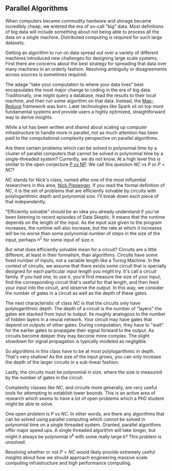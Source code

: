 ## Parallel Algorithms

When computers became commodity hardware and storage became incredibly cheap, we entered the era of so-call "big" data.  Most definitions of big data will include something about not being able to process all the data on a single machine.  Distributed computing is required for such large datasets.

Getting an algorithm to run on data spread out over a variety of different machines introduced new challenges for designing large scale systems.  First there are concerns about the best strategy for spreading that data over many machines in an orderly fashion.  Resolving ambiguity or disagreements across sources is sometimes required.

The adage "take your computation to where your data lives" best encapsulates the most major change to coding in the era of big data.  Traditionally, one might query a database, read the results to their local machine, and then run some algorithm on that data.  Instead, the [Map-Reduce](https://dataskeptic.com/blog/episodes/2015/mapreduce) framework was born.  Later technologies like Spark sit on top more fundamental systems and provide users a highly optimized, straightforward way to derive insights.

While a lot has been written and shared about scaling up computer infrastructure to handle more in parallel, not as much attention has been paid to the computational complexity perspective on parallel algorithms.

Are there certain problems which can be solved in polynomial time by a cluster of parallel computers that cannot be solved in polynomial time by a single-threaded system?  Currently, we do not know.  At a high level this is similar to the open conjecture [P vs NP](https://dataskeptic.com/blog/episodes/2017/p-vs-np).  We call this question $NC$ vs $P$ or $P = NC$?

$NC$ stands for Nick's class, named after one of the most influential researchers in this area, [Nick Pippenger](https://en.wikipedia.org/wiki/Nick_Pippenger).  If you read the formal definition of $NC$, it is the set of problems that are efficiently solvable by circuits with polylogarithmic depth and polynomial size.  I'll break down each piece of that independently.

"Efficiently solvable" should be an idea you already understand if you've been listening to recent episodes of Data Skeptic.  It means that the runtime depends on the length of the input.  As the input size given to the program increases, the runtime will also increase, but the rate at which it increases will be no worse than some polynomial number of steps in the size of the input, perhaps $n^{2}$ for some input of size $n$.

But what does efficiently solvable mean for a circuit?  Circuits are a little different, at least in their formalism, than algorithms.  Circuits have some fixed number of inputs, not a variable length like a Turing Machine.  In the context of circuits, we assume that there exists some circuit that is specially designed for each particular input length you might try.  It's call a circuit family.  If you had one, to use it, you'd first measure the size of your input, find the corresponding circuit that's useful for that length, and then feed your input into the circuit, and observe the output.  In this way, we consider the number of gates in a circuit as well as the depth of these gates.

The next characteristic of class $NC$ is that the circuits only have polylogarithmic depth.  The depth of a circuit is the number of "layers" the gates are stacked from input to output.  Its roughly analogous to the number of hidden layers in a neural network.  Your circuit may have gates that depend on outputs of other gates.  During computation, they have to "wait" for the earlier gates to propagate their signal forward to the output.  As circuits become deeper they may become more complex.  The slight slowdown for signal propagation is typically modeled as negligible.

So algorithms in this class have to be at most polylogarithmic in depth.  That's very shallow!  As the size of the input grows, you can only increase the depth of the larger circuits in a sub-linear fashion.

Lastly, the circuits must be polynomial in size, where the size is measured by the number of gates in the circuit.

Complexity classes like $NC$, and circuits more generally, are very useful tools for attempting to establish lower bounds.  This is an active area of research which seems to have a lot of open problems which a PhD student might be able to solve.

One open problem is $P$ vs $NC$.  In other words, are there any algorithms that can be solved using parallel computing which *cannot* be solved in polynomial time on a single threaded system.  Granted, parallel algorithms offer major speed ups.  A single threaded algorithm will take longer, but might it always be polynomial $n^{k}$ with some really large $k$?  This problem is unsolved.

Resolving whether or not $P = NC$ would likely provide extremely useful insights about how we should approach engineering massive scale computing infrastructure and high performance computing.

